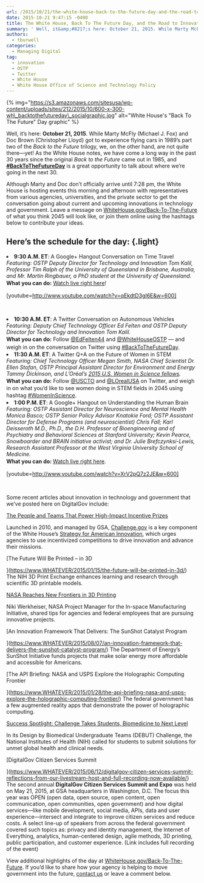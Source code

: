 ```yaml
---
url: /2015/10/21/the-white-house-back-to-the-future-day-and-the-road-to-innovation/
date: 2015-10-21 9:47:15 -0400
title: The White House, Back To The Future Day, and the Road to Innovation
summary: ' Well, it&amp;#8217;s here: October 21, 2015. While Marty McFly (Michael J. Fox) and&nbsp;Doc Brown (Christopher Lloyd) got to experience flying cars in 1989&amp;#8217;s part two of the&nbsp;Back to the Future&nbsp;trilogy, we, on the other hand, are not quite there&mdash;yet! As the White House notes,'
authors:
  - tburwell
categories:
  - Managing Digital
tag:
  - innovation
  - OSTP
  - Twitter
  - White House
  - White House Office of Science and Technology Policy
---
```


{% img="https://s3.amazonaws.com/sitesusa/wp-content/uploads/sites/212/2015/10/600-x-300-wh\_backtothefutureday\_socialgraphic.jpg" alt="White House's "Back To The Future" Day graphic" %}

<p class="light">
  Well, it&#8217;s here: <strong>October 21, 2015</strong>. While Marty McFly (Michael J. Fox) and Doc Brown (Christopher Lloyd) got to experience flying cars in 1989&#8217;s part two of the <em>Back to the Future</em> trilogy, we, on the other hand, are not quite there—yet! As the White House notes, we have come a long way in the past 30 years since the original <em>Back to the Future</em> came out in 1985, and <strong><a href="https://twitter.com/search?q=%23BackToTheFutureDay">#BackToTheFutureDay</a></strong> is a great opportunity to talk about where we&#8217;re going in the next 30.
</p>

<p class="light">
  Although Marty and Doc don&#8217;t officially arrive until 7:28 pm, the White House is hosting events this morning and afternoon with representatives from various agencies, universities, and the private sector to get the conversation going about current and upcoming innovations in technology and government. Leave a message on <a href="https://www.WhiteHouse.gov/Back-To-The-Future">WhiteHouse.gov/Back-To-The-Future</a> of what you think 2045 will look like, or join them online using the hashtags below to contribute your ideas.
</p>

## Here&#8217;s the schedule for the day: {.light}

<li class="light">
  <strong>9:30 A.M. ET</strong>: A Google+ Hangout Conversation on Time Travel<br /> <em>Featuring: OSTP Deputy Director for Technology and Innovation Tom Kalil, Professor Tim Ralph of the University of Queensland in Brisbane, Australia, and Mr. Martin Ringbauer, a PhD student at the University of Queensland.<br /> </em><strong style="line-height: 1.5">What you can do:</strong> <a style="line-height: 1.5" href="https://www.whitehouse.gov/blog/2015/10/20/back-to-the-future-day">Watch live right here</a><span style="line-height: 1.5">!</span>
</li>

[youtube=http://www.youtube.com/watch?v=qEkdtD3gI6E&w=600]

&nbsp;

<li class="light">
  <strong>10:30 A.M. ET</strong>: A Twitter Conversation on Autonomous Vehicles<br /> <em>Featuring: Deputy Chief Technology Officer Ed Felten and OSTP Deputy Director for Technology and Innovation Tom Kalil.<br /> </em><strong style="line-height: 1.5">What you can do:</strong><span style="line-height: 1.5"> Follow </span><a style="line-height: 1.5" href="https://twitter.com/EdFelten44">@EdFelten44</a><span style="line-height: 1.5"> and </span><a style="line-height: 1.5" href="https://twitter.com/whitehouseostp">@WhiteHouseOSTP</a><span style="line-height: 1.5"> &#8212; and weigh in on the conversation on Twitter using </span><a style="line-height: 1.5" href="https://twitter.com/search?q=%23BackToTheFutureDay">#BackToTheFutureDay</a><span style="line-height: 1.5">.</span>
</li>

<li class="light">
  <strong>11:30 A.M. ET</strong>: A Twitter Q+A on the Future of Women in STEM<br /> <em>Featuring: Chief Technology Officer Megan Smith, NASA Chief Scientist Dr. Ellen Stofan, OSTP Principal Assistant Director for Environment and Energy Tammy Dickinson, and </em><em>L&#8217;Or</em>é<em>al&#8217;s</em><em> <a href="http://www.lorealusa.com/Foundation/FWIS2.aspx?topcode=Foundation_AccessibleScience_WE_2015_US_Fellows">2015 U.S. Women in Science fellows</a>.<br /> </em><strong style="line-height: 1.5">What you can do:</strong><span style="line-height: 1.5"> Follow </span><a style="line-height: 1.5" href="https://twitter.com/USCTO">@USCTO</a><span style="line-height: 1.5"> and </span><a style="line-height: 1.5" href="https://twitter.com/LOrealUSA">@LOrealUSA</a><span style="line-height: 1.5"> on Twitter, and weigh in on what you&#8217;d like to see women doing in STEM fields in 2045 using hashtag </span><a style="line-height: 1.5" href="https://twitter.com/search?q=%23WomenInScience">#WomenInScience</a><span style="line-height: 1.5">.</span>
</li>

<li class="light">
  <strong>1:00 P.M. ET</strong>: A Google+ Hangout on Understanding the Human Brain<br /> <em>Featuring: OSTP Assistant Director for Neuroscience and Mental Health Monica Basco; OSTP Senior Policy Advisor Knatokie Ford; OSTP Assistant Director for Defense Programs (and neuroscientist) Chris Fall; Karl Deisseroth M.D., Ph.D., the D.H. Professor of Bioengineering and of Psychiatry and Behavioral Sciences at Stanford University; Kevin Pearce, Snowboarder and BRAIN initiative activist; and Dr. Julie Brefczynksi-Lewis, Research Assistant Professor at the West Virginia University School of Medicine.<br /> </em><strong style="line-height: 1.5">What you can do: </strong><a style="line-height: 1.5" href="https://www.whitehouse.gov/blog/2015/10/20/back-to-the-future-day">Watch live right here</a><span style="line-height: 1.5">.</span>
</li>

[youtube=http://www.youtube.com/watch?v=XrV2pQ7z2JE&w=600]

&nbsp;

Some recent articles about innovation in technology and government that we&#8217;ve posted here on DigitalGov include:

[The People and Teams That Power High-Impact Incentive Prizes](https://www.WHATEVER/2015/10/06/the-people-and-teams-that-power-high-impact-incentive-prizes/)
  
Launched in 2010, and managed by GSA, [Challenge.gov](http://www.challenge.gov) is a key component of the White House’s [Strategy for American Innovation](https://www.whitehouse.gov/sites/default/files/uploads/InnovationStrategy.pdf), which urges agencies to use incentivized competitions to drive innovation and advance their missions.

[The Future Will Be Printed – in 3D
  
](https://www.WHATEVER/2015/01/15/the-future-will-be-printed-in-3d/) The NIH 3D Print Exchange enhances learning and research through scientific 3D printable models.

[NASA Reaches New Frontiers in 3D Printing](https://www.WHATEVER/2015/01/29/nasa-reaches-new-frontiers-in-3d-printing/)
  
Niki Werkheiser, NASA Project Manager for the In-space Manufacturing Initiative, shared tips for agencies and federal employees that are pursuing innovative projects.

[An Innovation Framework That Delivers: The SunShot Catalyst Program
  
](https://www.WHATEVER/2015/08/07/an-innovation-framework-that-delivers-the-sunshot-catalyst-program/) The Department of Energy’s SunShot Initiative funds projects that make solar energy more affordable and accessible for Americans.

[The API Briefing: NASA and USPS Explore the Holographic Computing Frontier
  
](https://www.WHATEVER/2015/01/28/the-api-briefing-nasa-and-usps-explore-the-holographic-computing-frontier/) The federal government has a few augmented reality apps that demonstrate the power of holographic computing.

[Success Spotlight: Challenge Takes Students, Biomedicine to Next Level](https://www.WHATEVER/2015/09/18/success-spotlight-challenge-takes-students-biomedicine-to-next-level/)
  
In its Design by Biomedical Undergraduate Teams (DEBUT) Challenge, the National Institutes of Health (NIH) called for students to submit solutions for unmet global health and clinical needs.

[DigitalGov Citizen Services Summit
  
](https://www.WHATEVER/2015/06/12/digitalgov-citizen-services-summit-reflections-from-our-livestream-host-and-full-recording-now-available/) The second annual **DigitalGov Citizen Services Summit and Expo** was held on May 21, 2015, at GSA headquarters in Washington, D.C. The focus this year was OPEN (open data, open source, open content, open communication, open communities, open government) and how digital services—like mobile development, social media, APIs, data and user experience—intersect and integrate to improve citizen services and reduce costs. A select line-up of speakers from across the federal government covered such topics as: privacy and identity management, the Internet of Everything, analytics, human-centered design, agile methods, 3D printing, public participation, and customer experience. (Link includes full recording of the event)

View additional highlights of the day at [WhiteHouse.gov/Back-To-The-Future](https://www.WhiteHouse.gov/Back-To-The-Future). If you&#8217;d like to share how your agency is helping to move government into the future, [contact us](https://www.WHATEVER/join-digitalgov/) or leave a comment below.